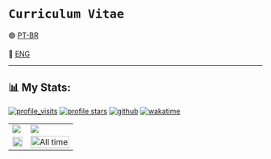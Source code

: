 # `Curriculum Vitae`
:green_circle: [PT-BR](PDFs/Curriculum_Vitae_(pt-br).pdf)

:large_blue_circle: [ENG](Curriculum_Vitae_(eng).pdf)


---
## :bar_chart: My Stats:
[![profile_visits](https://komarev.com/ghpvc/?username=dudushy&style=flat-square&label=Profile+Visits)](https://github.com/dudushy "since Dec 25, 2021")
[![profile stars](https://img.shields.io/github/stars/dudushy?label=Profile+Stars)](https://github.com/dudushy)
[![github](https://img.shields.io/github/followers/dudushy?logo=github)](https://github.com/dudushy?tab=followers)
[![wakatime](https://wakatime.com/badge/user/93ba8c47-113a-429d-a9a3-0fdfb901b21b.svg)](https://wakatime.com/@93ba8c47-113a-429d-a9a3-0fdfb901b21b "since Apr 8, 2021")

<div align="center">
    <a href="https://github.com/dudushy">
        <table style="table-layout: auto;">
            <tr>
                <td>
                    <img style="vertical-align: bottom; display: block; object-fit: cover;" src="https://github-readme-stats.vercel.app/api?username=dudushy&theme=dark&show_icons=true&count_private=true">
                </td>
                <td>
                    <img style="vertical-align: bottom; display: block; object-fit: cover;" src="https://github-readme-streak-stats.herokuapp.com/?user=dudushy&theme=dark">
                </td>
            </tr>
            <tr>
                <td>
                    <img style="vertical-align: bottom; display: block; object-fit: cover;" width="100%" src="https://github-readme-stats.vercel.app/api/top-langs/?username=dudushy&theme=dark&layout=compact">
                </td>
                <td>
                    <img style="vertical-align: bottom; display: block; object-fit: fill;" height="100%" src="https://wakatime.com/share/@dudushy/feb3dee1-ee9c-47f9-b9b5-29e73cf5cad9.svg" title="All time">
                </td>
            </tr>
        </table>
    </a>
</div>


[linkedin]: https://www.linkedin.com/in/eduardo-talarico/
[discord]: https://discordapp.com/users/564590102949658634/
[steam]: https://steamcommunity.com/id/dudushy/
[spotify]: https://open.spotify.com/user/u8cq59bsrp4cdmp2haxrxu9pi/
[vscode]: https://code.visualstudio.com/
[pgadmin]: https://www.pgadmin.org/
[netbeans]: https://netbeans.apache.org/
[sublimetext]: https://www.sublimetext.com/
[notepadplusplus]: https://notepad-plus-plus.org/
[vs]: https://visualstudio.microsoft.com/vs/
[postman]: https://www.postman.com/
[ssms]: https://docs.microsoft.com/sql/ssms/
[githubdesktop]: https://desktop.github.com/
[xampp]: https://www.apachefriends.org/index.html/
[bluestacks]: https://www.bluestacks.com/
[insomnia]: https://insomnia.rest/
[androidstudio]: https://developer.android.com/studio/
[filezilla]: https://filezilla-project.org/
[ionic]: https://ionic.io/
[nodejs]: https://nodejs.org/
[aws]: https://aws.amazon.com/
[angular]: https://angular.io/
[firebase]: https://firebase.google.com/
[wsl]: https://ubuntu.com/desktop/wsl/
[dbeaver]: https://dbeaver.io/download/
[winscp]: https://winscp.net/download.php/
[codeigniter]: https://codeigniter.com/download/
[composer]: https://getcomposer.org/download/
